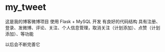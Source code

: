 # my_tweet

这是我的博客微博项目
使用 Flask + MySQL 开发
有良好的代码结构
具有注册、登录、发微博、评论、关注、个人信息管理，取消关注（计划添加）、点赞（计划添加）、等功能

以后会不断完善它

